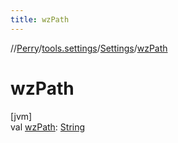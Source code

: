 ```yaml
---
title: wzPath
---
```

//[Perry](../../../index.html)/[tools.settings](../index.html)/[Settings](index.html)/[wzPath](wz-path.html)



# wzPath



[jvm]\
val [wzPath](wz-path.html): [String](https://kotlinlang.org/api/latest/jvm/stdlib/kotlin/-string/index.html)




